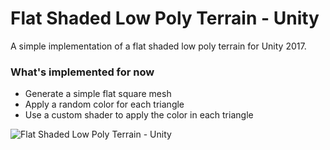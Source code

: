 # Flat Shaded Low Poly Terrain - Unity

A simple implementation of a flat shaded low poly terrain for Unity 2017.

### What's implemented for now

* Generate a simple flat square mesh
* Apply a random color for each triangle
* Use a custom shader to apply the color in each triangle

![Flat Shaded Low Poly Terrain - Unity](https://raw.githubusercontent.com/fredimachado/FlatShadedLowPolyTerrain/master/Screenshots/VertexColoredMesh.png)
